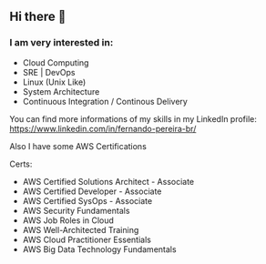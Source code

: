 ## Hi there 👋

### I am very interested in:

- Cloud Computing 
- SRE | DevOps
- Linux (Unix Like)
- System Architecture
- Continuous Integration / Continous Delivery

You can find more informations of my skills in my LinkedIn profile:
https://www.linkedin.com/in/fernando-pereira-br/

Also I have some AWS Certifications

Certs:
- AWS Certified Solutions Architect - Associate
- AWS Certified Developer - Associate
- AWS Certified SysOps - Associate
- AWS Security Fundamentals
- AWS Job Roles in Cloud
- AWS Well-Architected Training
- AWS Cloud Practitioner Essentials
- AWS Big Data Technology Fundamentals

